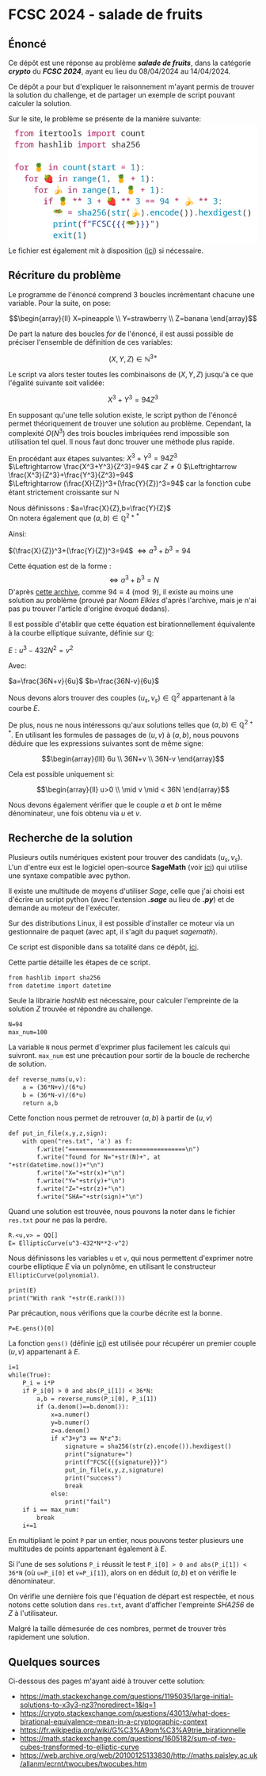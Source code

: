 # FCSC 2024 - salade de fruits

## Énoncé
Ce dépôt est une réponse au problème ***salade de fruits***, dans la catégorie ***crypto*** du ***FCSC 2024***, ayant eu lieu du 08/04/2024 au 14/04/2024.

Ce dépôt a pour but d'expliquer le raisonnement m'ayant permis de trouver la solution du challenge, et de partager un exemple de script pouvant calculer la solution.

Sur le site, le problème se présente de la manière suivante:
![énoncé du problème](salade-de-fruits.png)
Le fichier est également mit à disposition ([ici](salade-de-fruits.py)) si nécessaire.

## Récriture du problème

Le programme de l'énoncé comprend 3 boucles incrémentant chacune une variable. Pour la suite, on pose:

$$\begin{array}{ll}
	X=pineapple \\
	Y=strawberry \\
	Z=banana
\end{array}$$


De part la nature des boucles *for* de l'énoncé, il est aussi possible de préciser l'ensemble de définition de ces variables:

$$(X,Y,Z) \in \mathbb{N}^{3*}$$

Le script va alors tester toutes les combinaisons de $(X,Y,Z)$ jusqu'à ce que l'égalité suivante soit validée:

$$X^3+Y^3=94 Z^3$$

En supposant qu'une telle solution existe, le script python de l'énoncé permet théoriquement de trouver une solution au problème. Cependant, la complexité $O(N^3)$ des trois boucles imbriquées rend impossible son utilisation tel quel. Il nous faut donc trouver une méthode plus rapide.


En procédant aux étapes suivantes:
$X^3+Y^3=94 Z^3$  
$\Leftrightarrow \frac{X^3+Y^3}{Z^3}=94$ car $Z\ne 0$
$\Leftrightarrow \frac{X^3}{Z^3}+\frac{Y^3}{Z^3}=94$  
$\Leftrightarrow (\frac{X}{Z})^3+(\frac{Y}{Z})^3=94$  car la fonction cube étant strictement croissante sur $\mathbb{N}$

Nous définissons : $a=\frac{X}{Z},b=\frac{Y}{Z}$  
On notera également que $(a,b) \in \mathbb{Q}^{2+*}$

Ainsi:

$(\frac{X}{Z})^3+(\frac{Y}{Z})^3=94$
$\Leftrightarrow a^3+b^3=94$

Cette équation est de la forme :
$$\Leftrightarrow a^3+b^3=N$$
D'après [cette archive](https://web.archive.org/web/20100125133830/http://maths.paisley.ac.uk/allanm/ecrnt/twocubes/twocubes.htm), comme $94\equiv 4 \pmod 9$, il existe au moins une solution au problème (prouvé par *Noam Elkies* d'après l'archive, mais je n'ai pas pu trouver l'article d'origine évoqué dedans).

Il est possible d'établir que cette équation est birationnellement équivalente à la courbe elliptique suivante, définie sur $\mathbb{Q}$:

$E:u^3-432N^2=v^2$

Avec:

$a=\frac{36N+v}{6u}$
$b=\frac{36N-v}{6u}$

Nous devons alors trouver des couples $(u_{s},v_{s}) \in \mathbb{Q}^{2}$  appartenant à la courbe $E$.

De plus, nous ne nous intéressons qu'aux solutions telles que $(a,b) \in \mathbb{Q}^{2+*}$.
En utilisant les formules de passages de $(u,v)$ à $(a,b)$, nous pouvons déduire que les expressions suivantes sont de même signe:  

$$\begin{array}{lll}
	6u \\
	36N+v \\
	36N-v
\end{array}$$

Cela est possible uniquement si:  

$$\begin{array}{ll}
	u>0 \\
	\mid v \mid < 36N
\end{array}$$

Nous devons également vérifier que le couple $a$ et $b$ ont le même dénominateur, une fois obtenu via $u$ et $v$.

## Recherche de la solution

Plusieurs outils numériques existent pour trouver des candidats $(u_{s},v_{s})$. L'un d'entre eux est le logiciel open-source **SageMath** (voir [ici](https://www.sagemath.org/)) qui utilise une syntaxe compatible avec python.

Il existe une multitude de moyens d'utiliser *Sage*, celle que j'ai choisi est d'écrire un script python (avec l'extension ***.sage*** au lieu de ***.py***) et de demande au moteur de l'exécuter.

Sur des distributions Linux, il est possible d'installer ce moteur via un gestionnaire de paquet (avec apt, il s'agit du paquet *sagemath*).

Ce script est disponible dans sa totalité dans ce dépôt, [ici](script.sage).

Cette partie détaille les étapes de ce script.

```
from hashlib import sha256
from datetime import datetime
```
Seule la librairie *hashlib* est nécessaire, pour calculer l'empreinte de la solution $Z$ trouvée et répondre au challenge.
```
N=94
max_num=100
```
La variable `N` nous permet d'exprimer plus facilement les calculs qui suivront.
`max_num` est une précaution pour sortir de la boucle de recherche de solution.

```
def reverse_nums(u,v):
	a = (36*N+v)/(6*u)
	b = (36*N-v)/(6*u)
	return a,b
```
Cette fonction nous permet de retrouver $(a,b)$ à partir de $(u,v)$
```
def put_in_file(x,y,z,sign):
	with open("res.txt", 'a') as f:
		f.write("=================================\n")
		f.write("found for N="+str(N)+", at "+str(datetime.now())+"\n")
		f.write("X="+str(x)+"\n")
		f.write("Y="+str(y)+"\n")
		f.write("Z="+str(z)+"\n")
		f.write("SHA="+str(sign)+"\n")
```
Quand une solution est trouvée, nous pouvons la noter dans le fichier `res.txt` pour ne pas la perdre.
```
R.<u,v> = QQ[]
E= EllipticCurve(u^3-432*N**2-v^2)
```
Nous définissons les variables `u` et `v`, qui nous permettent d'exprimer notre courbe elliptique $E$ via un polynôme, en utilisant le constructeur `EllipticCurve(polynomial)`.
```
print(E)
print("With rank "+str(E.rank()))
```
Par précaution, nous vérifions que la courbe décrite est la bonne.
```
P=E.gens()[0]
```
La fonction `gens()` (définie [ici](https://doc.sagemath.org/html/en/reference/arithmetic_curves/sage/schemes/elliptic_curves/ell_finite_field.html#sage.schemes.elliptic_curves.ell_finite_field.EllipticCurve_finite_field.gens)) est utilisée pour récupérer un premier couple $(u,v)$ appartenant à $E$.

```
i=1
while(True):
	P_i = i*P
	if P_i[0] > 0 and abs(P_i[1]) < 36*N:
		a,b = reverse_nums(P_i[0], P_i[1])
		if (a.denom()==b.denom()):
			x=a.numer()
			y=b.numer()
			z=a.denom()
			if x^3+y^3 == N*z^3:
				signature = sha256(str(z).encode()).hexdigest()
				print("signature=")
				print(f"FCSC{{{signature}}}")
				put_in_file(x,y,z,signature)
				print("success")
				break
			else:
				print("fail")
	if i == max_num:
		break
	i+=1
```
En multipliant le point `P` par un entier, nous pouvons tester plusieurs une multitudes de points appartenant également à $E$.

Si l'une de ses solutions `P_i` réussit le test `P_i[0] > 0 and abs(P_i[1]) < 36*N` (où `u=P_i[0]` et `v=P_i[1]`), alors on en déduit $(a,b)$ et on vérifie le dénominateur.

On vérifie une dernière fois que l'équation de départ est respectée, et nous notons cette solution dans `res.txt`, avant d'afficher l'empreinte *SHA256* de $Z$ à l'utilisateur.

Malgré la taille démesurée de ces nombres, permet de trouver très rapidement une solution.

## Quelques sources
Ci-dessous des pages m'ayant aidé à trouver cette solution:
 * https://math.stackexchange.com/questions/1195035/large-initial-solutions-to-x3y3-nz3?noredirect=1&lq=1
 * https://crypto.stackexchange.com/questions/43013/what-does-birational-equivalence-mean-in-a-cryptographic-context
 * https://fr.wikipedia.org/wiki/G%C3%A9om%C3%A9trie_birationnelle
 * https://math.stackexchange.com/questions/1605182/sum-of-two-cubes-transformed-to-elliptic-curve
 * https://web.archive.org/web/20100125133830/http://maths.paisley.ac.uk/allanm/ecrnt/twocubes/twocubes.htm